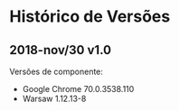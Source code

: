 # Histórico de Versões

## 2018-nov/30 v1.0

Versões de componente:
* Google Chrome 70.0.3538.110
* Warsaw 1.12.13-8
